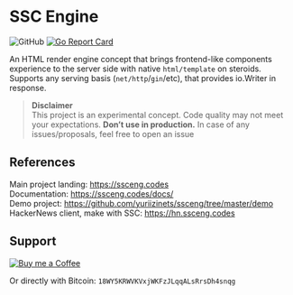
# SSC Engine

![GitHub](https://img.shields.io/github/license/yuriizinets/ssceng)
[![Go Report Card](https://goreportcard.com/badge/github.com/yuriizinets/ssceng)](https://goreportcard.com/report/github.com/yuriizinets/ssceng)

An HTML render engine concept that brings frontend-like components experience to the server side with native `html/template` on steroids. Supports any serving basis (`net/http`/`gin`/etc), that provides io.Writer in response.

> **Disclaimer**  
> This project is an experimental concept. Code quality may not meet your expectations. **Don’t use in production.** In case of any issues/proposals, feel free to open an issue

## References

Main project landing: https://ssceng.codes  
Documentation: https://ssceng.codes/docs/  
Demo project: https://github.com/yuriizinets/ssceng/tree/master/demo  
HackerNews client, make with SSC: https://hn.ssceng.codes  

## Support

<a target="_blank" href="https://www.buymeacoffee.com/yuriizinets"><img alt="Buy me a Coffee" src=".thumb/animation/buy-morning-coffee-3x.gif"></a>


Or directly with Bitcoin: `18WY5KRWVKVxjWKFzJLqqALsRrsDh4snqg`
